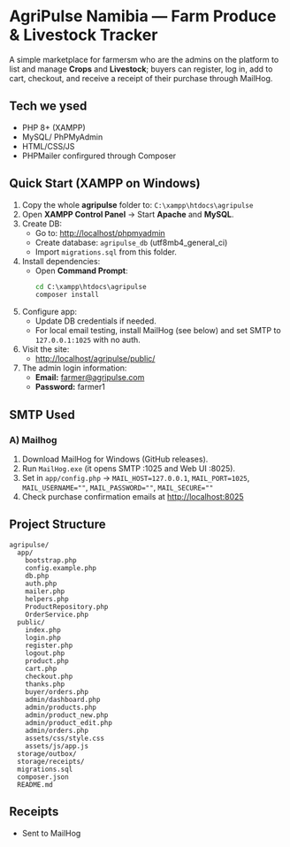 
# AgriPulse Namibia — Farm Produce & Livestock Tracker

A simple marketplace for farmersm who are the admins on the platform to list and manage **Crops** and **Livestock**; buyers can register, log in, add to cart, checkout, and receive a receipt of their purchase through MailHog. 

## Tech we ysed
- PHP 8+ (XAMPP)
- MySQL/ PhPMyAdmin
- HTML/CSS/JS
- PHPMailer confirgured through Composer

## Quick Start (XAMPP on Windows)
1. Copy the whole **agripulse** folder to: `C:\xampp\htdocs\agripulse`
2. Open **XAMPP Control Panel** → Start **Apache** and **MySQL**.
3. Create DB:
   - Go to: <http://localhost/phpmyadmin>
   - Create database: `agripulse_db` (utf8mb4_general_ci)
   - Import `migrations.sql` from this folder.
4. Install dependencies:
   - Open **Command Prompt**:
     ```bat
     cd C:\xampp\htdocs\agripulse
     composer install
     ```
5. Configure app:
   - Update DB credentials if needed.
   - For local email testing, install MailHog (see below) and set SMTP to `127.0.0.1:1025` with no auth.
6. Visit the site:
   - <http://localhost/agripulse/public/>
7. The admin login information:
   - **Email:** farmer@agripulse.com
   - **Password:** farmer1

## SMTP Used
### A) Mailhog
1. Download MailHog for Windows (GitHub releases).
2. Run `MailHog.exe` (it opens SMTP :1025 and Web UI :8025).
3. Set in `app/config.php` → `MAIL_HOST=127.0.0.1`, `MAIL_PORT=1025`, `MAIL_USERNAME=""`, `MAIL_PASSWORD=""`, `MAIL_SECURE=""`
4. Check purchase confirmation emails at <http://localhost:8025>


## Project Structure
```
agripulse/
  app/
    bootstrap.php
    config.example.php
    db.php
    auth.php
    mailer.php
    helpers.php
    ProductRepository.php
    OrderService.php
  public/
    index.php
    login.php
    register.php
    logout.php
    product.php
    cart.php
    checkout.php
    thanks.php
    buyer/orders.php
    admin/dashboard.php
    admin/products.php
    admin/product_new.php
    admin/product_edit.php
    admin/orders.php
    assets/css/style.css
    assets/js/app.js
  storage/outbox/
  storage/receipts/
  migrations.sql
  composer.json
  README.md
```

## Receipts
- Sent to MailHog
